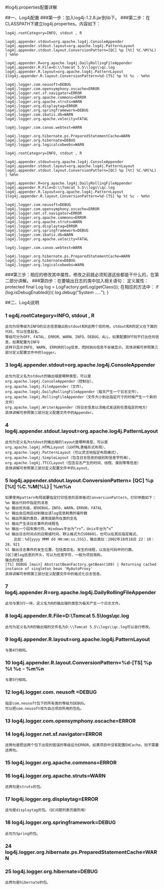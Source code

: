 #log4j.properties配置详解
 
##一、Log4j配置
###第一步：加入log4j-1.2.8.jar到lib下。
###第二步：在CLASSPATH下建立log4j.properties。内容如下：
 
 
```Java代码  log4j.properties
log4j.rootCategory=INFO, stdout , R     
     
log4j.appender.stdout=org.apache.log4j.ConsoleAppender     
log4j.appender.stdout.layout=org.apache.log4j.PatternLayout     
log4j.appender.stdout.layout.ConversionPattern=[QC] %p [%t] %C.%M(%L) | %m%n     
      
log4j.appender.R=org.apache.log4j.DailyRollingFileAppender     
log4j.appender.R.File=D:\\Tomcat 5.5\\logs\\qc.log     
log4j.appender.R.layout=org.apache.log4j.PatternLayout     
1log4j.appender.R.layout.ConversionPattern=%d-[TS] %p %t %c - %m%n     
     
log4j.logger.com.neusoft=DEBUG     
log4j.logger.com.opensymphony.oscache=ERROR     
log4j.logger.net.sf.navigator=ERROR     
log4j.logger.org.apache.commons=ERROR     
log4j.logger.org.apache.struts=WARN     
log4j.logger.org.displaytag=ERROR     
log4j.logger.org.springframework=DEBUG     
log4j.logger.com.ibatis.db=WARN     
log4j.logger.org.apache.velocity=FATAL     
     
log4j.logger.com.canoo.webtest=WARN     
     
log4j.logger.org.hibernate.ps.PreparedStatementCache=WARN     
log4j.logger.org.hibernate=DEBUG     
log4j.logger.org.logicalcobwebs=WARN    
  
log4j.rootCategory=INFO, stdout , R  
  
log4j.appender.stdout=org.apache.log4j.ConsoleAppender  
log4j.appender.stdout.layout=org.apache.log4j.PatternLayout  
log4j.appender.stdout.layout.ConversionPattern=[QC] %p [%t] %C.%M(%L) | %m%n  
   
log4j.appender.R=org.apache.log4j.DailyRollingFileAppender  
log4j.appender.R.File=D:\\Tomcat 5.5\\logs\\qc.log  
log4j.appender.R.layout=org.apache.log4j.PatternLayout  
1log4j.appender.R.layout.ConversionPattern=%d-[TS] %p %t %c - %m%n  
  
log4j.logger.com.neusoft=DEBUG  
log4j.logger.com.opensymphony.oscache=ERROR  
log4j.logger.net.sf.navigator=ERROR  
log4j.logger.org.apache.commons=ERROR  
log4j.logger.org.apache.struts=WARN  
log4j.logger.org.displaytag=ERROR  
log4j.logger.org.springframework=DEBUG  
log4j.logger.com.ibatis.db=WARN  
log4j.logger.org.apache.velocity=FATAL  
  
log4j.logger.com.canoo.webtest=WARN  
  
log4j.logger.org.hibernate.ps.PreparedStatementCache=WARN  
log4j.logger.org.hibernate=DEBUG  
log4j.logger.org.logicalcobwebs=WARN   
```
 
###第三步：相应的修改其中属性，修改之前就必须知道这些都是干什么的，在第二部分讲解。
###第四步：在要输出日志的类中加入相关语句：
	定义属性：protected final Log log = LogFactory.getLog(getClass());
	在相应的方法中：
	if (log.isDebugEnabled()){
	log.debug(“System …..”);
	}
 
##二、Log4j说明
### 1      og4j.rootCategory=INFO, stdout , R
	此句为将等级为INFO的日志信息输出到stdout和R这两个目的地，stdout和R的定义在下面的代码，可以任意起名。
	等级可分为OFF、FATAL、ERROR、WARN、INFO、DEBUG、ALL，如果配置OFF则不打出任何信息，如果配置为INFO
	这样只显示INFO, WARN, ERROR的log信息，而DEBUG信息不会被显示，具体讲解可参照第三部分定义配置文件中的logger。
###	3       log4j.appender.stdout=org.apache.log4j.ConsoleAppender
	此句为定义名为stdout的输出端是哪种类型，可以是
	org.apache.log4j.ConsoleAppender（控制台），
	org.apache.log4j.FileAppender（文件），
	org.apache.log4j.DailyRollingFileAppender（每天产生一个日志文件），
	org.apache.log4j.RollingFileAppender（文件大小到达指定尺寸的时候产生一个新的文件）
	org.apache.log4j.WriterAppender（将日志信息以流格式发送到任意指定的地方）
	具体讲解可参照第三部分定义配置文件中的Appender。
###	4       log4j.appender.stdout.layout=org.apache.log4j.PatternLayout
	此句为定义名为stdout的输出端的layout是哪种类型，可以是
	org.apache.log4j.HTMLLayout（以HTML表格形式布局），
	org.apache.log4j.PatternLayout（可以灵活地指定布局模式），
	org.apache.log4j.SimpleLayout（包含日志信息的级别和信息字符串），
	org.apache.log4j.TTCCLayout（包含日志产生的时间、线程、类别等等信息）
	具体讲解可参照第三部分定义配置文件中的Layout。
###	5       log4j.appender.stdout.layout.ConversionPattern= [QC] %p [%t] %C.%M(%L) | %m%n
	如果使用pattern布局就要指定打印信息的具体格式ConversionPattern，打印参数如下：
	%m 输出代码中指定的消息
	%p 输出优先级，即DEBUG，INFO，WARN，ERROR，FATAL
	%r 输出自应用启动到输出该log信息耗费的毫秒数
	%c 输出所属的类目，通常就是所在类的全名
	%t 输出产生该日志事件的线程名
	%n 输出一个回车换行符，Windows平台为“rn”，Unix平台为“n”
	%d 输出日志时间点的日期或时间，默认格式为ISO8601，也可以在其后指定格式，
		比如：%d{yyyy MMM dd HH:mm:ss,SSS}，输出类似：2002年10月18日 22：10：28，921
	%l 输出日志事件的发生位置，包括类目名、发生的线程，以及在代码中的行数。
	[QC]是log信息的开头，可以为任意字符，一般为项目简称。
	输出的信息
	[TS] DEBUG [main] AbstractBeanFactory.getBean(189) | Returning cached instance of singleton bean 'MyAutoProxy'
	具体讲解可参照第三部分定义配置文件中的格式化日志信息。
###	7       log4j.appender.R=org.apache.log4j.DailyRollingFileAppender
	此句与第3行一样。定义名为R的输出端的类型为每天产生一个日志文件。
###	8       log4j.appender.R.File=D:\\Tomcat 5.5\\logs\\qc.log
	此句为定义名为R的输出端的文件名为D:\\Tomcat 5.5\\logs\\qc.log可以自行修改。
###	9       log4j.appender.R.layout=org.apache.log4j.PatternLayout
	与第4行相同。
###	10     log4j.appender.R.layout.ConversionPattern=%d-[TS] %p %t %c - %m%n
	与第5行相同。
###	12     log4j.logger.com. neusoft =DEBUG
	指定com.neusoft包下的所有类的等级为DEBUG。
	可以把com.neusoft改为自己项目所用的包名。
###	13     log4j.logger.com.opensymphony.oscache=ERROR
###	14     log4j.logger.net.sf.navigator=ERROR
	这两句是把这两个包下出现的错误的等级设为ERROR，如果项目中没有配置EHCache，则不需要这两句。
###	15     log4j.logger.org.apache.commons=ERROR
###	16     log4j.logger.org.apache.struts=WARN
	这两句是struts的包。
###	17     log4j.logger.org.displaytag=ERROR
	这句是displaytag的包。（QC问题列表页面所用）
###	18     log4j.logger.org.springframework=DEBUG
	此句为Spring的包。
###	24     log4j.logger.org.hibernate.ps.PreparedStatementCache=WARN
###	25     log4j.logger.org.hibernate=DEBUG
	此两句是hibernate的包。